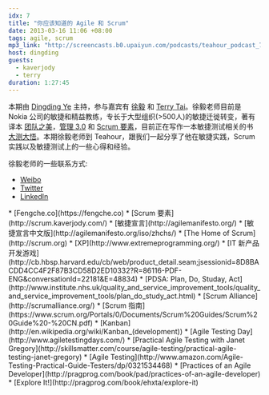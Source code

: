 ```yaml
---
idx: 7
title: "你应该知道的 Agile 和 Scrum"
date: 2013-03-16 11:06 +08:00
tags: agile, scrum
mp3_link: "http://screencasts.b0.upaiyun.com/podcasts/teahour_podcast_7.m4a"
host: dingding
guests:
  - kaverjody
  - terry
duration: 1:27:45
---
```


本期由 [Dingding Ye](http://yedingding.com) 主持，参与嘉宾有 [徐毅](http://kaverjody.com) 和 [Terry Tai](http://terrytail.com)。徐毅老师目前是 Nokia 公司的敏捷和精益教练，专长于大型组织(>500人)的敏捷迁徙转变，著有译本 [团队之美](http://book.douban.com/subject/4803982/)，[管理 3.0](http://book.douban.com/subject/10484469/) 和 [Scrum 要素](http://book.douban.com/subject/20507350/)，目前正在写作一本敏捷测试相关的书 [大测大悟](http://www.ituring.com.cn/book/895)。本期徐毅老师到 Teahour，跟我们一起分享了他在敏捷实践，Scrum实践以及敏捷测试上的一些心得和经验。

徐毅老师的一些联系方式:

* [Weibo](http://weibo.com/17376122)
* [Twitter](http://twitter.com/kaverjody)
* [LinkedIn](https://www.linkedin.com/in/kaveri)

<section class="notes" markdown="1">
* [Fengche.co](https://fengche.co)
* [Scrum 要素](http://scrum.kaverjody.com/)
* [敏捷宣言](http://agilemanifesto.org/)
* [敏捷宣言中文版](http://agilemanifesto.org/iso/zhchs/)
* [The Home of Scrum](http://scrum.org)
* [XP](http://www.extremeprogramming.org/)
* [IT 新产品开发游戏](http://cb.hbsp.harvard.edu/cb/web/product_detail.seam;jsessionid=8D8BACDD4CC4F2F87B3CD58D2ED10332?R=86116-PDF-ENG&conversationId=22181&E=48834)
* [PDSA: Plan, Do, Studay, Act](http://www.institute.nhs.uk/quality_and_service_improvement_tools/quality_and_service_improvement_tools/plan_do_study_act.html)
* [Scrum Alliance](http://scrumalliance.org/)
* [Scrum 指南](https://www.scrum.org/Portals/0/Documents/Scrum%20Guides/Scrum%20Guide%20-%20CN.pdf)
* [Kanban](http://en.wikipedia.org/wiki/Kanban_(development))
* [Agile Testing Day](http://www.agiletestingdays.com/)
* [Practical Agile Testing with Janet Gregory](http://skillsmatter.com/course/agile-testing/practical-agile-testing-janet-gregory)
* [Agile Testing](http://www.amazon.com/Agile-Testing-Practical-Guide-Testers/dp/0321534468)
* [Practices of an Agile Developer](http://pragprog.com/book/pad/practices-of-an-agile-developer)
* [Explore It!](http://pragprog.com/book/ehxta/explore-it)
</section>
